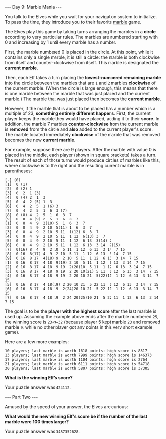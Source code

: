 --- Day 9: Marble Mania ---

You talk to the Elves while you wait for your navigation system to initialize. To pass the time, they introduce you to their favorite [marble][] game.

[marble]: https://en.wikipedia.org/wiki/Marble_(toy)

The Elves play this game by taking turns arranging the marbles in a **circle** according to very particular rules. The marbles are numbered starting with 0 and increasing by 1 until every marble has a number.

First, the marble numbered 0 is placed in the circle. At this point, while it contains only a single marble, it is still a circle: the marble is both clockwise from itself and counter-clockwise from itself. This marble is designated the **current marble**.

Then, each Elf takes a turn placing the **lowest-numbered remaining marble** into the circle between the marbles that are `1` and `2` marbles **clockwise** of the current marble. (When the circle is large enough, this means that there is one marble between the marble that was just placed and the current marble.) The marble that was just placed then becomes the **current marble**.

However, if the marble that is about to be placed has a number which is a multiple of 23, **something entirely different happens**. First, the current player keeps the marble they would have placed, adding it to their **score**. In addition, the marble 7 marbles **counter-clockwise** from the current marble is **removed** from the circle and **also** added to the current player's score. The marble located immediately **clockwise** of the marble that was removed becomes the new **current marble**.

For example, suppose there are 9 players. After the marble with value 0 is placed in the middle, each player (shown in square brackets) takes a turn. The result of each of those turns would produce circles of marbles like this, where clockwise is to the right and the resulting current marble is in parentheses:

    [-] (0)
    [1]  0 (1)
    [2]  0 (2) 1
    [3]  0  2  1 (3)
    [4]  0 (4) 2  1  3
    [5]  0  4  2 (5) 1  3
    [6]  0  4  2  5  1 (6) 3
    [7]  0  4  2  5  1  6  3 (7)
    [8]  0 (8) 4  2  5  1  6  3  7
    [9]  0  8  4 (9) 2  5  1  6  3  7
    [1]  0  8  4  9  2(10) 5  1  6  3  7
    [2]  0  8  4  9  2 10  5(11) 1  6  3  7
    [3]  0  8  4  9  2 10  5 11  1(12) 6  3  7
    [4]  0  8  4  9  2 10  5 11  1 12  6(13) 3  7
    [5]  0  8  4  9  2 10  5 11  1 12  6 13  3(14) 7
    [6]  0  8  4  9  2 10  5 11  1 12  6 13  3 14  7(15)
    [7]  0(16) 8  4  9  2 10  5 11  1 12  6 13  3 14  7 15
    [8]  0 16  8(17) 4  9  2 10  5 11  1 12  6 13  3 14  7 15
    [9]  0 16  8 17  4(18) 9  2 10  5 11  1 12  6 13  3 14  7 15
    [1]  0 16  8 17  4 18  9(19) 2 10  5 11  1 12  6 13  3 14  7 15
    [2]  0 16  8 17  4 18  9 19  2(20)10  5 11  1 12  6 13  3 14  7 15
    [3]  0 16  8 17  4 18  9 19  2 20 10(21) 5 11  1 12  6 13  3 14  7 15
    [4]  0 16  8 17  4 18  9 19  2 20 10 21  5(22)11  1 12  6 13  3 14  7 15
    [5]  0 16  8 17  4 18(19) 2 20 10 21  5 22 11  1 12  6 13  3 14  7 15
    [6]  0 16  8 17  4 18 19  2(24)20 10 21  5 22 11  1 12  6 13  3 14  7 15
    [7]  0 16  8 17  4 18 19  2 24 20(25)10 21  5 22 11  1 12  6 13  3 14  7 15

The goal is to be the **player with the highest score** after the last marble is used up. Assuming the example above ends after the marble numbered `25`, the winning score is `23+9=32` (because player 5 kept marble `23` and removed marble `9`, while no other player got any points in this very short example game).

Here are a few more examples:

    10 players; last marble is worth 1618 points: high score is 8317
    13 players; last marble is worth 7999 points: high score is 146373
    17 players; last marble is worth 1104 points: high score is 2764
    21 players; last marble is worth 6111 points: high score is 54718
    30 players; last marble is worth 5807 points: high score is 37305

**What is the winning Elf's score?**

Your puzzle answer was `424112`.

--- Part Two ---

Amused by the speed of your answer, the Elves are curious:

**What would the new winning Elf's score be if the number of the last marble were 100 times larger?**

Your puzzle answer was `3487352628`.
